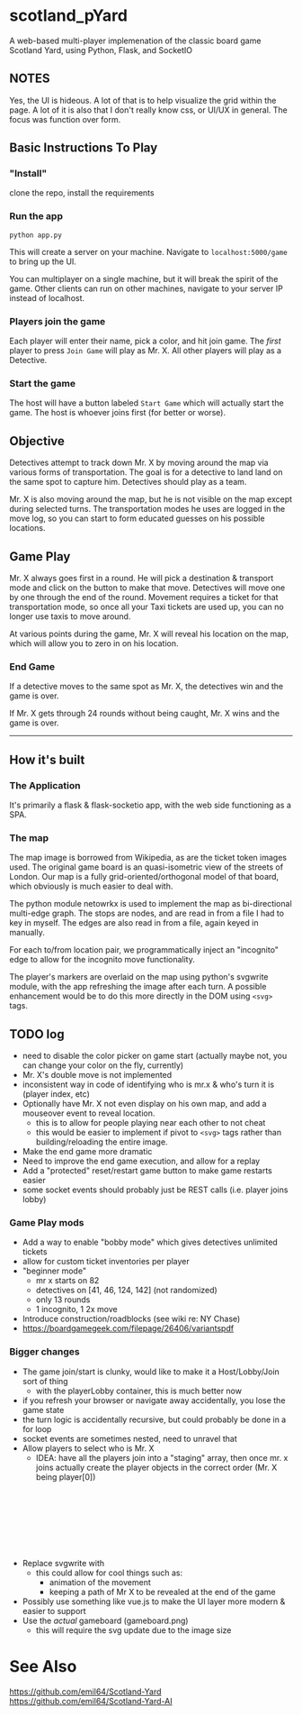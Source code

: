 # scotland_pYard
A web-based multi-player implemenation of the classic board game Scotland Yard, using Python, Flask, and SocketIO


## NOTES

Yes, the UI is hideous.   A lot of that is to help visualize the grid within the page.   A lot of it is also that I don't really know css, or UI/UX in general.  The focus was function over form.

## Basic Instructions To Play

### "Install"
clone the repo, install the requirements

### Run the app
`python app.py`

This will create a server on your machine.   Navigate to `localhost:5000/game` to bring up the UI.

You can multiplayer on a single machine, but it will break the spirit of the game.   Other clients can run on other machines, navigate to your server IP instead of localhost.

### Players join the game

Each player will enter their name, pick a color, and hit join game.  The _first_ player to press `Join Game` will play as Mr. X.  All other players will play as a Detective.

### Start the game

The host will have a button labeled `Start Game` which will actually start the game.   The host is whoever joins first (for better or worse).



## Objective

Detectives attempt to track down Mr. X by moving around the map via various forms of transportation.  The goal is for a detective to land land on the same spot to capture him.  Detectives should play as a team.  

Mr. X is also moving around the map, but he is not visible on the map except during selected turns.  The transportation modes he uses are logged in the move log, so you can start to form educated guesses on his possible locations.


## Game Play

Mr. X always goes first in a round.   He will pick a destination & transport mode and click on the button to make that move.   Detectives will move one by one through the end of the round.  Movement requires a ticket for that transportation mode, so once all your Taxi tickets are used up, you can no longer use taxis to move around.

At various points during the game, Mr. X will reveal his location on the map, which will allow you to zero in on his location.


### End Game
If a detective moves to the same spot as Mr. X, the detectives win and the game is over.

If Mr. X gets through 24 rounds without being caught, Mr. X wins and the game is over.

---

## How it's built


### The Application

It's primarily a flask & flask-socketio app, with the web side functioning as a SPA.  


### The map

The map image is borrowed from Wikipedia, as are the ticket token images used.   The original game board is an quasi-isometric view of the streets of London.  Our map is a fully grid-oriented/orthogonal model of that board, which obviously is much easier to deal with.

The python module netowrkx is used to implement the map as bi-directional multi-edge graph.   The stops are nodes, and are read in from a file I had to key in myself.  The edges are also read in from a file, again keyed in manually.

For each to/from location pair, we programmatically inject an "incognito" edge to allow for the incognito move functionality.

The player's markers are overlaid on the map using python's svgwrite module, with the app refreshing the image after each turn.  A possible enhancement would be to do this more directly in the DOM using `<svg>` tags.

## TODO log

* need to disable the color picker on game start (actually maybe not, you can change your color on the fly, currently)
* Mr. X's double move is not implemented
* inconsistent way in code of identifying who is mr.x & who's turn it is (player index, etc)
* Optionally have Mr. X not even display on his own map, and add a mouseover event to reveal location.
  * this is to allow for people playing near each other to not cheat
  * this would be easier to implement if pivot to `<svg>` tags rather than building/reloading the entire image.
* Make the end game more dramatic
* Need to improve the end game execution, and allow for a replay
* Add a "protected" reset/restart game button to make game restarts easier
* some socket events should probably just be REST calls (i.e. player joins lobby)
 
### Game Play mods
* Add a way to enable "bobby mode" which gives detectives unlimited tickets
* allow for custom ticket inventories per player
* "beginner mode"
  * mr x starts on 82
  * detectives on [41, 46, 124, 142] (not randomized)
  * only 13 rounds
  * 1 incognito, 1 2x move
* Introduce construction/roadblocks (see wiki re: NY Chase)
* https://boardgamegeek.com/filepage/26406/variantspdf


### Bigger changes
* The game join/start is clunky, would like to make it a Host/Lobby/Join sort of thing
  * with the playerLobby container, this is much better now
* if you refresh your browser or navigate away accidentally, you lose the game state
* the turn logic is accidentally recursive, but could probably be done in a for loop
* socket events are sometimes nested, need to unravel that
* Allow players to select who is Mr. X
  * IDEA:  have all the players join into a "staging" array, then once mr. x joins actually create the player objects in the correct order (Mr. X being player[0])
* Replace svgwrite with <svg> tags in html/javasciprt
  * this could allow for cool things such as:
    * animation of the movement
    * keeping a path of Mr X to be revealed at the end of the game
* Possibly use something like vue.js to make the UI layer more modern & easier to support
* Use the _actual_ gameboard (gameboard.png)
  * this will require the svg update due to the image size


# See Also

https://github.com/emil64/Scotland-Yard
https://github.com/emil64/Scotland-Yard-AI

